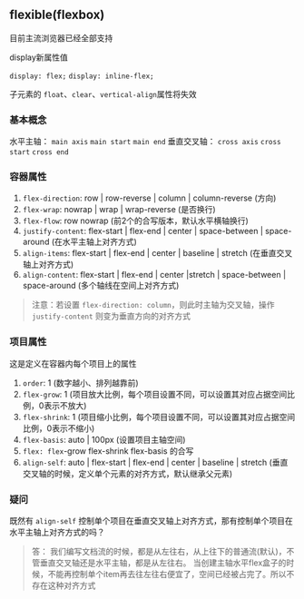 ## flexible(flexbox)

目前主流浏览器已经全部支持

display新属性值

`display: flex;` `display: inline-flex;`

子元素的 `float`、`clear`、`vertical-align`属性将失效

### 基本概念

水平主轴： `main axis` `main start` `main end`
垂直交叉轴： `cross axis` `cross start` `cross end`

### 容器属性

1. `flex-direction`: row | row-reverse | column | column-reverse (方向)
2. `flex-wrap`: nowrap | wrap | wrap-reverse (是否换行)
3. `flex-flow`: row nowrap (前2个的合写版本，默认水平横轴换行)
4. `justify-content`: flex-start | flex-end | center | space-between | space-around (在水平主轴上对齐方式)
5. `align-items`: flex-start | flex-end | center | baseline | stretch (在垂直交叉轴上对齐方式)
6. `align-content`: flex-start | flex-end | center |stretch | space-between | space-around (多个轴线在空间上对齐方式)

> 注意：若设置 `flex-direction: column`，则此时主轴为交叉轴，操作 `justify-content` 则变为垂直方向的对齐方式

### 项目属性

这是定义在容器内每个项目上的属性

1. `order`: 1 (数字越小、排列越靠前)
2. `flex-grow`: 1 (项目放大比例，每个项目设置不同，可以设置其对应占据空间比例，0表示不放大)
3. `flex-shrink`: 1 (项目缩小比例，每个项目设置不同，可以设置其对应占据空间比例，0表示不缩小)
4. `flex-basis`: auto | 100px (设置项目主轴空间)
5. `flex: flex`-grow flex-shrink flex-basis 的合写
6. `align-self`: auto | flex-start | flex-end | center | baseline | stretch (垂直交叉轴的时候，定义单个元素的对齐方式，默认继承父元素)

### 疑问

既然有 `align-self` 控制单个项目在垂直交叉轴上对齐方式，那有控制单个项目在水平主轴上对齐方式的吗？

> 答： 我们编写文档流的时候，都是从左往右，从上往下的普通流(默认)，不管垂直交叉轴还是水平主轴，都是从左往右。
> 当创建主轴水平flex盒子的时候，不能再控制单个item再去往左往右便宜了，空间已经被占完了。所以不存在这种对齐方式

